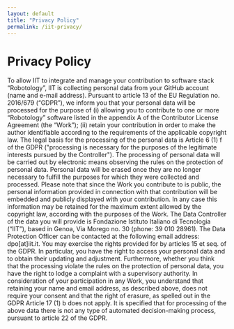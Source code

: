 ```yaml
---
layout: default
title: "Privacy Policy"
permalink: /iit-privacy/
---
```


# Privacy Policy

To allow IIT to integrate and manage your contribution to software stack
“Robotology”, IIT is collecting personal data from your GitHub account (name and
e-mail address).
Pursuant to article 13 of the EU Regulation no. 2016/679 (“GDPR”), we inform you
that your personal data will be processed for the purpose of (i) allowing you to
contribute to one or more “Robotology” software listed in the appendix A of the
Contributor License Agreement (the “Work”); (ii) retain your contribution in
order to make the author identifiable according to the requirements of the
applicable copyright law.
The legal basis for the processing of the personal data is Article 6 (1) f of
the GDPR ("processing is necessary for the purposes of the legitimate interests
pursued by the Controller").
The processing of personal data will be carried out by electronic means
observing the rules on the protection of personal data.
Personal data will be erased once they are no longer necessary to fulfill the
purposes for which they were collected and processed. Please note that since the
Work you contribute to is public, the personal information provided in
connection with that contribution will be embedded and publicly displayed with
your contribution. In any case this information may be retained for the maximum
extent allowed by the copyright law, according with the purposes of the Work.
The Data Controller of the data you will provide is Fondazione Istituto Italiano
di Tecnologia (“IIT”), based in Genoa, Via Morego no. 30 (phone: 39 010 28961).
The Data Protection Officer can be contacted at the following email address:
dpo[at]iit.it.
You may exercise the rights provided for by articles 15 et seq. of the GDPR. In
particular, you have the right to access your personal data and to obtain their
updating and adjustment. Furthermore, whether you think that the processing
violate the rules on the protection of personal data, you have the right to
lodge a complaint with a supervisory authority. In consideration of your
participation in any Work, you understand that retaining your name and email
address, as described above, does not require your consent and that the right of
erasure, as spelled out in the GDPR Article 17 (1) b does not apply.
It is specified that for processing of the above data there is not any type of
automated decision-making process, pursuant to article 22 of the GDPR.
